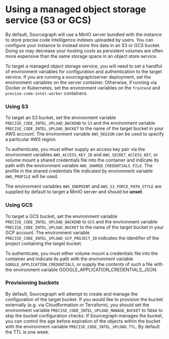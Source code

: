 # Using a managed object storage service (S3 or GCS)

By default, Sourcegraph will use a MinIO server bundled with the instance to store precise code intelligence indexes uploaded by users. You can configure your instance to instead store this data in an S3 or GCS bucket. Doing so may decrease your hosting costs as persistent volumes are often more expensive than the same storage space in an object store service.

To target a managed object storage service, you will need to set a handful of environment variables for configuration and authentication to the target service. If you are running a sourcegraph/server deployment, set the environment variables on the server container. Otherwise, if running via Docker or Kubernetes, set the environment variables on the `frontend` and `precise-code-intel-worker` containers.

### Using S3

To target an S3 bucket, set the environment variable `PRECISE_CODE_INTEL_UPLOAD_BACKEND` to `S3` and the environment variable `PRECISE_CODE_INTEL_UPLOAD_BUCKET` to the name of the target bucket in your AWS account. The environment variable `AWS_REGION` can be used to specify a particular AWS region.

To authenticate, you must either supply an access key pair via the environment variables `AWS_ACCESS_KEY_ID` and `AWS_SECRET_ACCESS_KEY`, or volume mount a shared credentials file into the container and indicate its path with the environment variable `AWS_SHARED_CREDENTIALS_FILE`. The profile in the shared credentials file indicated by environment variable `AWS_PROFILE` will be used. 

The environment variables `AWS_ENDPOINT` and `AWS_S3_FORCE_PATH_STYLE` are supplied by default to target a MinIO server and should be **unset**.

### Using GCS

To target a GCS bucket, set the environment variable `PRECISE_CODE_INTEL_UPLOAD_BACKEND` to `GCS` and the environment variable `PRECISE_CODE_INTEL_UPLOAD_BUCKET` to the name of the target bucket in your GCP account. The environment variable `PRECISE_CODE_INTEL_UPLOAD_GCP_PROJECT_ID` indicates the identifier of the project containing the target bucket.

To authenticate, you must either volume mount a credentials file into the container and indicate its path with the environment variable `GOOGLE_APPLICATION_CREDENTIALS`, or supply the _contents_ of such a file with the environment variable GOOGLE_APPLICATION_CREDENTIALS_JSON.

### Provisioning buckets

By default, Sourcegraph will attempt to create and manage the configuration of the target bucket. If you would like to provision the bucket externally (e.g. via Cloudformation or Terraform), you should set the environment variable `PRECISE_CODE_INTEL_UPLOAD_MANAGE_BUCKET` to false to skip the bucket configuration checks. If Sourcegraph manages the bucket, you can control the age before expiration of the objects within the bucket with the environment variable `PRECISE_CODE_INTEL_UPLOAD_TTL`. By default the TTL is one week.
